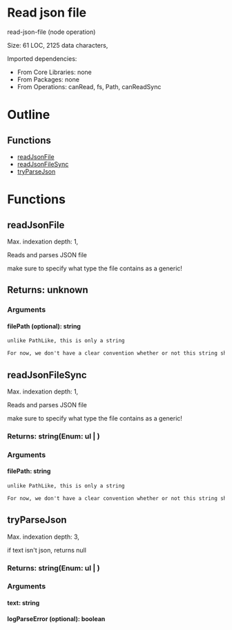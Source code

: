 # Read json file

read-json-file (node operation)

Size: 61 LOC, 2125 data characters, 
 
Imported dependencies:

- From Core Libraries: none
- From Packages: none
- From Operations: canRead, fs, Path, canReadSync

# Outline

## Functions

- [readJsonFile](#readJsonFile)
- [readJsonFileSync](#readJsonFileSync)
- [tryParseJson](#tryParseJson)



# Functions

## readJsonFile

Max. indexation depth: 1, 

Reads and parses JSON file

make sure to specify what type the file contains as a generic!

## Returns: unknown

### Arguments

#### filePath (optional): string



```md
unlike PathLike, this is only a string

For now, we don't have a clear convention whether or not this string should be absolute or anything.
```




## readJsonFileSync

Max. indexation depth: 1, 

Reads and parses JSON file

make sure to specify what type the file contains as a generic!

### Returns: string(Enum: ul | ) 







### Arguments

#### filePath: string



```md
unlike PathLike, this is only a string

For now, we don't have a clear convention whether or not this string should be absolute or anything.
```




## tryParseJson

Max. indexation depth: 3, 

if text isn't json, returns null

### Returns: string(Enum: ul | ) 







### Arguments

#### text: string







#### logParseError (optional): boolean







